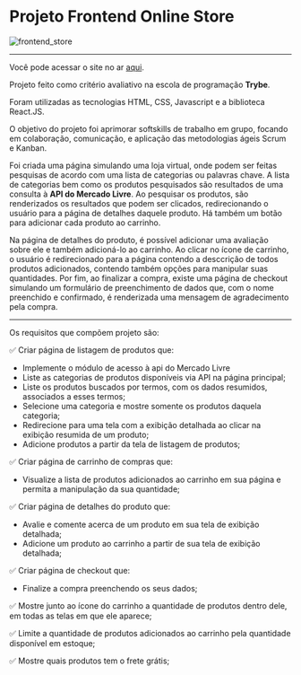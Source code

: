 # Projeto Frontend Online Store
![frontend_store](https://user-images.githubusercontent.com/82068881/128215284-392c8e91-bb01-441d-80e4-0a8b4eb26049.png)

***
Você pode acessar o site no ar [aqui](https://kevin-ol.github.io/project-frontend-online-store/).

Projeto feito como critério avaliativo na escola de programação **Trybe**.

Foram utilizadas as tecnologias HTML, CSS, Javascript e a biblioteca React.JS.

O objetivo do projeto foi aprimorar softskills de trabalho em grupo, focando em colaboração, comunicação, e aplicação das metodologias ágeis Scrum e Kanban.

Foi criada uma página simulando uma loja virtual, onde podem ser feitas pesquisas de acordo com uma lista de categorias ou palavras chave. A lista de categorias 
bem como os produtos pesquisados são resultados de uma consulta à **API do Mercado Livre**. Ao pesquisar os produtos, são renderizados os resultados que podem ser
clicados, redirecionando o usuário para a página de detalhes daquele produto. Há também um botão para adicionar cada produto ao carrinho.

Na página de detalhes do produto, é possível adicionar uma avaliação sobre ele e também adicioná-lo ao carrinho. Ao clicar no ícone de carrinho, o usuário é 
redirecionado para a página contendo a desccrição de todos produtos adicionados, contendo também opções para manipular suas quantidades. Por fim, ao finalizar 
a compra, existe uma página de checkout simulando um formulário de preenchimento de dados que, com o nome preenchido e confirmado, é renderizada uma mensagem 
de agradecimento pela compra.
***
Os requisitos que compõem projeto são:

:white_check_mark: Criar página de listagem de produtos que:
- Implemente o módulo de acesso à api do Mercado Livre
- Liste as categorias de produtos disponíveis via API na página principal;
- Liste os produtos buscados por termos, com os dados resumidos, associados a esses termos;
- Selecione uma categoria e mostre somente os produtos daquela categoria;
- Redirecione para uma tela com a exibição detalhada ao clicar na exibição resumida de um produto;
- Adicione produtos a partir da tela de listagem de produtos;

:white_check_mark: Criar página de carrinho de compras que:
- Visualize a lista de produtos adicionados ao carrinho em sua página e permita a manipulação da sua quantidade;

:white_check_mark: Criar página de detalhes do produto que:
- Avalie e comente acerca de um produto em sua tela de exibição detalhada;
- Adicione um produto ao carrinho a partir de sua tela de exibição detalhada;

:white_check_mark: Criar página de checkout que:
- Finalize a compra preenchendo os seus dados;

:white_check_mark: Mostre junto ao ícone do carrinho a quantidade de produtos dentro dele, em todas as telas em que ele aparece;

:white_check_mark: Limite a quantidade de produtos adicionados ao carrinho pela quantidade disponível em estoque;

:white_check_mark: Mostre quais produtos tem o frete grátis;
